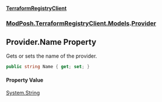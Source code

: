 #### [TerraformRegistryClient](index.md 'index')
### [ModPosh.TerraformRegistryClient.Models](ModPosh.TerraformRegistryClient.Models.md 'ModPosh.TerraformRegistryClient.Models').[Provider](ModPosh.TerraformRegistryClient.Models.Provider.md 'ModPosh.TerraformRegistryClient.Models.Provider')

## Provider.Name Property

Gets or sets the name of the provider.

```csharp
public string Name { get; set; }
```

#### Property Value
[System.String](https://docs.microsoft.com/en-us/dotnet/api/System.String 'System.String')